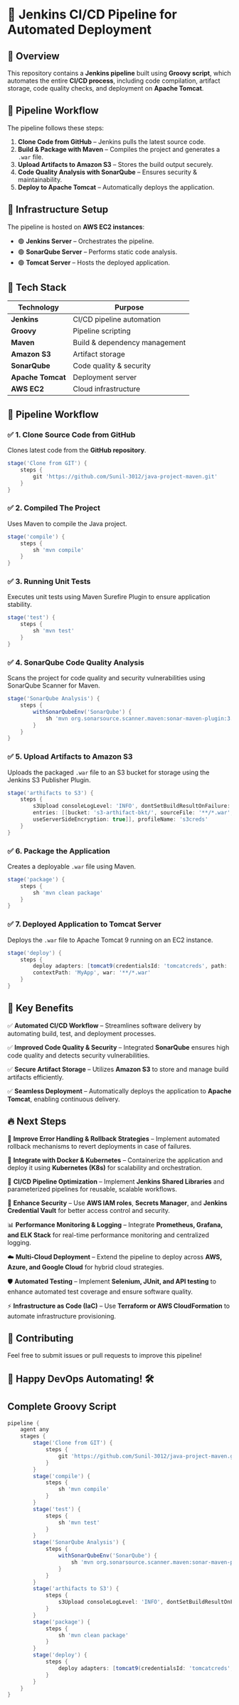 # 🚀 Jenkins CI/CD Pipeline for Automated Deployment  

## 📌 Overview  
This repository contains a **Jenkins pipeline** built using **Groovy script**, which automates the entire **CI/CD process**, including code compilation, artifact storage, code quality checks, and deployment on **Apache Tomcat**.  

## 🔹 Pipeline Workflow  
The pipeline follows these steps:  

1. **Clone Code from GitHub** – Jenkins pulls the latest source code.  
2. **Build & Package with Maven** – Compiles the project and generates a `.war` file.  
3. **Upload Artifacts to Amazon S3** – Stores the build output securely.  
4. **Code Quality Analysis with SonarQube** – Ensures security & maintainability.  
5. **Deploy to Apache Tomcat** – Automatically deploys the application.  

## 🔹 Infrastructure Setup  
The pipeline is hosted on **AWS EC2 instances**:  

- 🟢 **Jenkins Server** – Orchestrates the pipeline.  
- 🟢 **SonarQube Server** – Performs static code analysis.  
- 🟢 **Tomcat Server** – Hosts the deployed application.  

## 🔹 Tech Stack  
| Technology | Purpose |
|------------|---------|
| **Jenkins** | CI/CD pipeline automation |
| **Groovy** | Pipeline scripting |
| **Maven** | Build & dependency management |
| **Amazon S3** | Artifact storage |
| **SonarQube** | Code quality & security |
| **Apache Tomcat** | Deployment server |
| **AWS EC2** | Cloud infrastructure |

## 🔹 Pipeline Workflow 

### ✅ **1. Clone Source Code from GitHub**  
Clones latest code from the **GitHub repository**.  

```groovy
stage('Clone from GIT') {
    steps {
        git 'https://github.com/Sunil-3012/java-project-maven.git'
    }
}
```
### ✅ **2. Compiled The Project** 
Uses Maven to compile the Java project.

```groovy
stage('compile') {
    steps {
        sh 'mvn compile'
    }
}
```

### ✅ **3. Running Unit Tests** 
Executes unit tests using Maven Surefire Plugin to ensure application stability.

```groovy
stage('test') {
    steps {
        sh 'mvn test'
    }
}
```

### ✅ **4. SonarQube Code Quality Analysis** 
Scans the project for code quality and security vulnerabilities using SonarQube Scanner for Maven.

```groovy
stage('SonarQube Analysis') {
    steps {
        withSonarQubeEnv('SonarQube') {
            sh 'mvn org.sonarsource.scanner.maven:sonar-maven-plugin:3.7.0.1746:sonar'
        }
    }
}
```

### ✅ **5. Upload Artifacts to Amazon S3** 
Uploads the packaged `.war` file to an S3 bucket for storage using the Jenkins S3 Publisher Plugin.

```groovy
stage('arthifacts to S3') {
    steps {
        s3Upload consoleLogLevel: 'INFO', dontSetBuildResultOnFailure: false, dontWaitForConcurrentBuildCompletion: false, 
        entries: [[bucket: 's3-arthifact-bkt/', sourceFile: '**/*.war', selectedRegion: 'us-east-1', 
        useServerSideEncryption: true]], profileName: 's3creds'
    }
}
```


### ✅ **6. Package the Application** 
Creates a deployable `.war` file using Maven.

```groovy
stage('package') {
    steps {
        sh 'mvn clean package'
    }
}
```


### ✅ **7. Deployed Application to Tomcat Server**
Deploys the `.war` file to Apache Tomcat 9 running on an EC2 instance.

```groovy
stage('deploy') {
    steps {
        deploy adapters: [tomcat9(credentialsId: 'tomcatcreds', path: '', url: 'http://54.226.156.83:8080/')], 
        contextPath: 'MyApp', war: '**/*.war'
    }
}
```
## 🌟 Key Benefits  

✅ **Automated CI/CD Workflow** – Streamlines software delivery by automating build, test, and deployment processes.  

✅ **Improved Code Quality & Security** – Integrated **SonarQube** ensures high code quality and detects security vulnerabilities.  

✅ **Secure Artifact Storage** – Utilizes **Amazon S3** to store and manage build artifacts efficiently.  

✅ **Seamless Deployment** – Automatically deploys the application to **Apache Tomcat**, enabling continuous delivery.  

## 🔥 Next Steps  

🚀 **Improve Error Handling & Rollback Strategies** – Implement automated rollback mechanisms to revert deployments in case of failures.  

🐳 **Integrate with Docker & Kubernetes** – Containerize the application and deploy it using **Kubernetes (K8s)** for scalability and orchestration.  

🔄 **CI/CD Pipeline Optimization** – Implement **Jenkins Shared Libraries** and parameterized pipelines for reusable, scalable workflows.  

🔐 **Enhance Security** – Use **AWS IAM roles**, **Secrets Manager**, and **Jenkins Credential Vault** for better access control and security.  

📊 **Performance Monitoring & Logging** – Integrate **Prometheus, Grafana, and ELK Stack** for real-time performance monitoring and centralized logging.  

☁️ **Multi-Cloud Deployment** – Extend the pipeline to deploy across **AWS, Azure, and Google Cloud** for hybrid cloud strategies.  

🛡️ **Automated Testing** – Implement **Selenium, JUnit, and API testing** to enhance automated test coverage and ensure software quality.  

⚡ **Infrastructure as Code (IaC)** – Use **Terraform or AWS CloudFormation** to automate infrastructure provisioning.  

## 🤝 Contributing
Feel free to submit issues or pull requests to improve this pipeline!

## 🚀 Happy DevOps Automating! 🛠️

## Complete Groovy Script

```groovy
pipeline {
    agent any
    stages {
        stage('Clone from GIT') {
            steps {
                git 'https://github.com/Sunil-3012/java-project-maven.git'
            }
        }
        stage('compile') {
            steps {
                sh 'mvn compile'
            }
        }
        stage('test') {
            steps {
                sh 'mvn test'
            }
        }
        stage('SonarQube Analysis') {
            steps {
                withSonarQubeEnv('SonarQube') {
                    sh 'mvn org.sonarsource.scanner.maven:sonar-maven-plugin:3.7.0.1746:sonar'
                }
            }
        }
        stage('arthifacts to S3') {
            steps {
                s3Upload consoleLogLevel: 'INFO', dontSetBuildResultOnFailure: false, dontWaitForConcurrentBuildCompletion: false, entries: [[bucket: 's3-arthifact-bkt/', excludedFile: '', flatten: false, gzipFiles: false, keepForever: false, managedArtifacts: false, noUploadOnFailure: false, selectedRegion: 'us-east-1', showDirectlyInBrowser: false, sourceFile: '**/*.war', storageClass: 'STANDARD', uploadFromSlave: false, useServerSideEncryption: true]], pluginFailureResultConstraint: 'FAILURE', profileName: 's3creds', userMetadata: []
            }
        }
        stage('package') {
            steps {
                sh 'mvn clean package'
            }
        }
        stage('deploy') {
            steps {
                deploy adapters: [tomcat9(credentialsId: 'tomcatcreds', path: '', url: 'http://54.226.156.83:8080/')], contextPath: 'MyApp', war: '**/*.war'
            }
        }
    }
}
```

